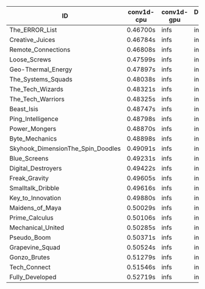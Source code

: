 |ID|conv1d-cpu|conv1d-gpu|DWSPConv2D-gpu|gemm-gpu|avg|
|-|-|-|-|-|-|
|The_ERROR_List|0.46700s|infs|infs|4.71320s|infs|
|Creative_Juices|0.46784s|infs|infs|4.53908s|infs|
|Remote_Connections|0.46808s|infs|infs|4.46951s|infs|
|Loose_Screws|0.47599s|infs|infs|4.49255s|infs|
|Geo-Thermal_Energy|0.47897s|infs|infs|4.62498s|infs|
|The_Systems_Squads|0.48038s|infs|infs|4.53084s|infs|
|The_Tech_Wizards|0.48321s|infs|infs|4.45784s|infs|
|The_Tech_Warriors|0.48325s|infs|infs|4.59501s|infs|
|Beast_Isis|0.48747s|infs|infs|4.57393s|infs|
|Ping_Intelligence|0.48798s|infs|infs|4.55516s|infs|
|Power_Mongers|0.48870s|infs|infs|4.56758s|infs|
|Byte_Mechanics|0.48898s|infs|infs|4.68282s|infs|
|Skyhook_DimensionThe_Spin_Doodles|0.49091s|infs|infs|4.54068s|infs|
|Blue_Screens|0.49231s|infs|infs|4.61740s|infs|
|Digital_Destroyers|0.49422s|infs|infs|4.64984s|infs|
|Freak_Gravity|0.49605s|infs|infs|4.56275s|infs|
|Smalltalk_Dribble|0.49616s|infs|infs|4.57321s|infs|
|Key_to_Innovation|0.49880s|infs|infs|4.83532s|infs|
|Maidens_of_Maya|0.50029s|infs|infs|4.62004s|infs|
|Prime_Calculus|0.50106s|infs|infs|4.70545s|infs|
|Mechanical_United|0.50285s|infs|infs|4.61157s|infs|
|Pseudo_Boom|0.50371s|infs|infs|4.69260s|infs|
|Grapevine_Squad|0.50524s|infs|infs|4.68253s|infs|
|Gonzo_Brutes|0.51279s|infs|infs|4.70695s|infs|
|Tech_Connect|0.51546s|infs|infs|4.77652s|infs|
|Fully_Developed|0.52719s|infs|infs|4.69129s|infs|

